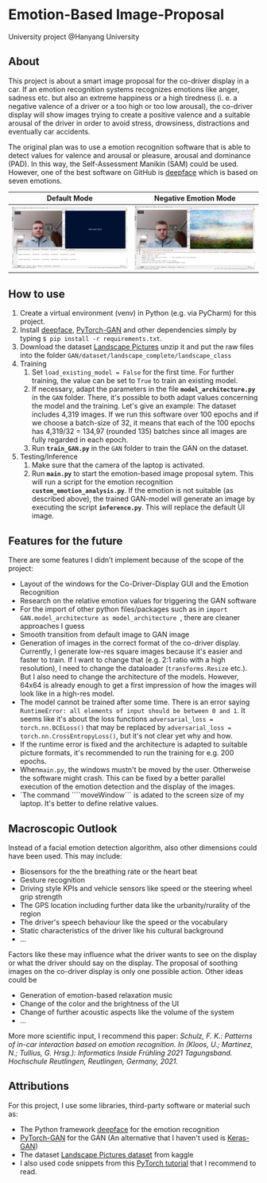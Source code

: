 # Emotion-Based Image-Proposal
University project @Hanyang University

## About
This project is about a smart image proposal for the co-driver display in a car. 
If an emotion recognition systems recognizes emotions like anger, sadness etc.
but also an extreme happiness or a high tiredness
(i. e. a negative valence of a driver or a
too high or too low arousal), the co-driver display will show images trying
to create a positive valence and a suitable arousal of the driver
in order to avoid stress, drowsiness, distractions and eventually car accidents.

<!--
Valence: pleasant…unpleasant / happy…unhappy
Arousal: excited…calm
Dominance: dependent…independent / controlled…in control 
-->

The original plan was to use a emotion recognition software that is able to detect 
values for valence and arousal or pleasure, arousal and dominance (PAD). In this way,
the Self-Assessment Manikin (SAM) could be used. 
However, one of the best software on GitHub is 
[deepface](https://github.com/serengil/deepface) 
which is based on seven emotions.


Default Mode          |  Negative Emotion Mode
:-------------------------:|:-------------------------:
![](assets/good-emotion.jpg)  |  ![](assets/bad-emotion.jpg)

<!--![](assets/demo.gif)-->


## How to use
1. Create a virtual environment (venv) in Python (e.g. via PyCharm) for this project.
1. Install  [deepface](https://github.com/serengil/deepface), 
   [PyTorch-GAN](https://github.com/eriklindernoren/PyTorch-GAN) 
   and other dependencies
   simply by typing
```$ pip install -r requirements.txt```.
1. Download the dataset [Landscape Pictures](https://www.kaggle.com/datasets/arnaud58/landscape-pictures?resource=download)
   unzip it and put the raw files into the folder ```GAN/dataset/landscape_complete/landscape_class```
1. Training
    1. Set ```load_existing_model = False``` for the first time. 
       For further training, the value can be set to ```True``` 
       to train an existing model.
    1. If necessary, adapt the parameters in the file **`model_architecture.py`** in the ```GAN``` folder.
       There, it's possible to both adapt values concerning the model and the training.
       Let's give an example: The dataset includes 4,319 images. 
       If we run this software over 100 epochs and 
       if we choose a batch-size of 32, it means that 
       each of the 100 epochs has 4,319/32 = 134,97 (rounded 135) batches since
       all images are fully regarded in each epoch.
    1. Run **`train_GAN.py`** in the ```GAN``` folder to train the GAN on the dataset.
1. Testing/Inference
    1. Make sure that the camera of the laptop is activated.
    1. Run **`main.py`** to start the emotion-based image proposal sytem. 
        This will run a script for
       the emotion recognition **`custom_emotion_analysis.py`**. If the emotion is
       not suitable (as described above), the trained GAN-model will generate
       an image by executing the script **`inference.py`**. This will replace the default UI image.
       


## Features for the future
There are some features I didn’t implement because of the scope of the project:
- Layout of the windows for the Co-Driver-Display GUI and the Emotion Recognition
- Research on the relative emotion values for triggering the GAN software
- For the import of other python files/packages such as in
  ```import GAN.model_architecture as model_architecture ```, 
  there are cleaner approaches I guess
- Smooth transition from default image to GAN image
- Generation of images in the correct format of the co-driver display.
  Currently, I generate low-res square images because it's easier and faster to train. 
  If I want to change that (e.g. 2:1 ratio with a high resolution), 
  I need to change the dataloader (```transforms.Resize``` etc.). 
  But I also need to change the architecture of the models. 
  However, 64x64 is already enough to get a first impression of 
  how the images will look like in a high-res model.
- The model cannot be trained after some time. 
  There is an error saying ```RuntimeError: all elements of input should be between 0 and 1```.
  It seems like it's about the loss functions
  ```adversarial_loss = torch.nn.BCELoss()``` that may be replaced by
  ```adversarial_loss = torch.nn.CrossEntropyLoss()```, but it's not clear yet why and how.
- If the runtime error is fixed and the architecture is adapted to suitable picture formats,
  it's recommended to run the training for e.g. 200 epochs.
- When```main.py```, the windows mustn't be moved by the user. 
  Otherweise the software might crash. 
  This can be fixed by a better parallel execution of the emotion detection and 
  the display of the images.
- `The command ````moveWindow``` is adated to the screen size of my
    laptop. It's better to define relative values.



## Macroscopic Outlook

Instead of a facial emotion detection algorithm,
also other dimensions could have been used. 
This may include:
- Biosensors for the the breathing rate 
  or the heart beat
- Gesture recognition
- Driving style KPIs and vehicle sensors like speed or the steering wheel grip strength
- The GPS location including further data like
the urbanity/rurality of the region
- The driver's speech behaviour like the speed or the vocabulary
- Static characteristics of the driver like his cultural background
- ...

Factors like these may influence what the driver
wants to see on the display or what the driver
should say on the display. 
The proposal of soothing images on the co-driver display
is only one possible action. Other ideas could be 
- Generation of emotion-based relaxation music <!--GAN: every day different music! cf. also JukeboxAI-->
- Change of the color and the brightness of the UI
- Change of further acoustic aspects like the volume of the system
- ...

More more scientific input, I recommend this paper:
*Schulz, F. K.: Patterns of in-car interaction based on emotion recognition. In (Kloos, U.; Martinez, N.; Tullius, G. Hrsg.): Informatics Inside Frühling 2021 Tagungsband. Hochschule Reutlingen, Reutlingen, Germany, 2021.*
## Attributions
For this project, I use some libraries, third-party software or material such as:
* The Python framework [deepface](https://github.com/serengil/deepface) for the emotion recognition
* [PyTorch-GAN](https://github.com/eriklindernoren/PyTorch-GAN) for the GAN
  (An alternative that I haven't used is [Keras-GAN](https://github.com/eriklindernoren/Keras-GAN))
* The dataset [Landscape Pictures dataset](https://www.kaggle.com/datasets/arnaud58/landscape-pictures?resource=download) 
  from kaggle
* I also used code snippets from this 
  [PyTorch tutorial](https://pytorch.org/tutorials/beginner/dcgan_faces_tutorial.html) 
  that I recommend to read.